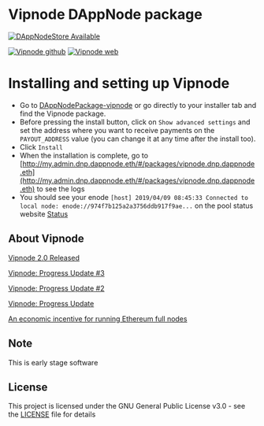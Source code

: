 # Vipnode DAppNode package

[![DAppNodeStore Available](https://img.shields.io/badge/DAppNodeStore-Available-brightgreen.svg)](http://my.admin.dnp.dappnode.eth/#/installer/vipnode.dnp.dappnode.eth)

[![Vipnode github](https://img.shields.io/badge/Vipnode-Github-blue.svg)](https://github.com/vipnode/vipnode)
[![Vipnode web](https://img.shields.io/badge/Vipnode-website-753a88.svg)](https://vipnode.org)

# Installing and setting up Vipnode

* Go to [DAppNodePackage-vipnode](http://my.admin.dnp.dappnode.eth/#/installer/vipnode.dnp.dappnode.eth) or go directly to your installer tab and find the Vipnode package. 
* Before pressing the install button, click on `Show advanced settings` and set the address where you want to receive payments on the `PAYOUT_ADDRESS` value (you can change it at any time after the install too).
* Click `Install`
* When the installation is complete, go to [http://my.admin.dnp.dappnode.eth/#/packages/vipnode.dnp.dappnode.eth](http://my.admin.dnp.dappnode.eth/#/packages/vipnode.dnp.dappnode.eth) to see the logs
* You should see your enode `[host] 2019/04/09 08:45:33 Connected to local node: enode://974f7b125a2a3756ddb917f9ae...` on the pool status website [Status](https://vipnode.org/status)

## About Vipnode

[Vipnode 2.0 Released](https://medium.com/vipnode/vipnode-2-0-released-9af1d65b4552)

[Vipnode: Progress Update #3](https://medium.com/vipnode/vipnode-progress-update-3-16b07037d3b3)

[Vipnode: Progress Update #2](https://medium.com/vipnode/vipnode-progress-update-2-6e7c65d7d638)

[Vipnode: Progress Update](https://medium.com/vipnode/vipnode-progress-update-b3b53e4ea7a2)

[An economic incentive for running Ethereum full nodes](https://medium.com/vipnode/an-economic-incentive-for-running-ethereum-full-nodes-ecc0c9ebe22)

## Note

This is early stage software

## License

This project is licensed under the GNU General Public License v3.0 - see the [LICENSE](LICENSE) file for details
